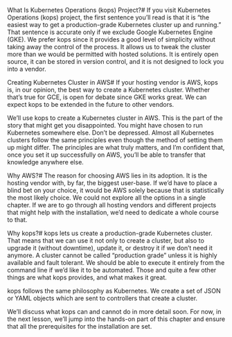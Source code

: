 What Is Kubernetes Operations (kops) Project?#
If you visit Kubernetes Operations (kops) project, the first sentence you’ll read is that it is “the easiest way to get a production-grade Kubernetes cluster up and running.” That sentence is accurate only if we exclude Google Kubernetes Engine (GKE). We prefer kops since it provides a good level of simplicity without taking away the control of the process. It allows us to tweak the cluster more than we would be permitted with hosted solutions. It is entirely open source, it can be stored in version control, and it is not designed to lock you into a vendor.

Creating Kubernetes Cluster in AWS#
If your hosting vendor is AWS, kops is, in our opinion, the best way to create a Kubernetes cluster. Whether that’s true for GCE, is open for debate since GKE works great. We can expect kops to be extended in the future to other vendors.

We’ll use kops to create a Kubernetes cluster in AWS. This is the part of the story that might get you disappointed. You might have chosen to run Kubernetes somewhere else. Don’t be depressed. Almost all Kubernetes clusters follow the same principles even though the method of setting them up might differ. The principles are what truly matters, and I’m confident that, once you set it up successfully on AWS, you’ll be able to transfer that knowledge anywhere else.

Why AWS?#
The reason for choosing AWS lies in its adoption. It is the hosting vendor with, by far, the biggest user-base. If we’d have to place a blind bet on your choice, it would be AWS solely because that is statistically the most likely choice. We could not explore all the options in a single chapter. If we are to go through all hosting vendors and different projects that might help with the installation, we’d need to dedicate a whole course to that.

Why kops?#
kops lets us create a production-grade Kubernetes cluster. That means that we can use it not only to create a cluster, but also to upgrade it (without downtime), update it, or destroy it if we don’t need it anymore. A cluster cannot be called “production grade” unless it is highly available and fault tolerant. We should be able to execute it entirely from the command line if we’d like it to be automated. Those and quite a few other things are what kops provides, and what makes it great.

kops follows the same philosophy as Kubernetes. We create a set of JSON or YAML objects which are sent to controllers that create a cluster.

We’ll discuss what kops can and cannot do in more detail soon. For now, in the next lesson, we’ll jump into the hands-on part of this chapter and ensure that all the prerequisites for the installation are set.
